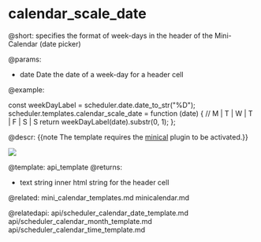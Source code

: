 calendar_scale_date
=============

@short: specifies the format of week-days in the header of the Mini-Calendar (date picker)

@params:
- date	Date	the date of a week-day for a header cell


@example:

const weekDayLabel = scheduler.date.date_to_str("%D");
scheduler.templates.calendar_scale_date = function (date) {
	// M | T | W | T | F | S | S
	return weekDayLabel(date).substr(0, 1);
};

@descr:
{{note The template requires the [minical](extensions_list.md#minicalendardatepicker) plugin to be activated.}}

<img src="api/mini_calendar_templates.png"/>

@template:	api_template
@returns:
- text    string     inner html string for the header cell

@related:
	mini_calendar_templates.md
	minicalendar.md

@relatedapi:
	api/scheduler_calendar_date_template.md
	api/scheduler_calendar_month_template.md
	api/scheduler_calendar_time_template.md